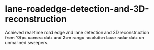 # lane-roadedge-detection-and-3D-reconstruction
Achieved real-time road edge and lane detection and 3D reconstruction from 10fps camera data and 2cm range resolution laser radar data on unmanned sweepers.
